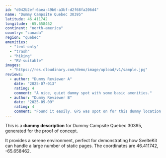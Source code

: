 ```yaml
---
id: "d042b2ef-6aea-49b6-a3bf-d2f68fa206d4"
name: "Dummy Campsite Quebec 30395"
latitude: 46.411742
longitude: -65.658462
continent: "north-america"
country: "canada"
region: "quebec"
amenities:
  - "tent-only"
  - "trash"
  - "hiking"
  - "RV-suitable"
images:
  - "https://res.cloudinary.com/demo/image/upload/v1/sample.jpg"
reviews:
  - author: "Dummy Reviewer A"
    date: "2025-07-013"
    rating: 4
    comment: "A nice, quiet dummy spot with some basic amenities."
  - author: "Dummy Reviewer B"
    date: "2025-09-09"
    rating: 4
    comment: "Found it easily. GPS was spot on for this dummy location."
---
```


This is a **dummy description** for Dummy Campsite Quebec 30395, generated for the proof of concept.

It provides a serene environment, perfect for demonstrating how SvelteKit can handle a large number of static pages. The coordinates are 46.411742, -65.658462.
